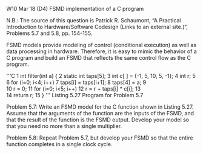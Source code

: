 W10 Mar 18 (D4) FSMD implementation of a C program
 

N.B.: The source of this question is Patrick R. Schaumont, “A Practical Introduction to Hardware/Software Codesign (Links to an external site.)“, Problems 5.7 and 5.8, pp. 154-155.


FSMD models provide modeling of control (conditional execution) as well as data processing in hardware. Therefore, it is easy to mimic the behavior of a C program and build an FSMD that reflects the same control flow as the C program.

'''C
1       int filter(int a) {
2             static int taps[5];
3             int c[ ] = {-1, 5, 10, 5, -1};
4             int r;
5      
6             for (i=0; i<4; i++)
7                   taps[i] = taps[i+1];
8             taps[4] = a;
9      
10             r = 0;
11             for (i=0; i<5; i++)
12                   r = r + taps[i] * c[i];
13      
14             return r;
15       }
'''
Listing 5.27 Program for Problem 5.7



Problem 5.7: Write an FSMD model for the C function shown in Listing 5.27. Assume that the arguments of the function are the inputs of the FSMD, and that the result of the function is the FSMD output. Develop your model so that you need no more than a single multiplier.


Problem 5.8: Repeat Problem 5.7, but develop your FSMD so that the entire function completes in a single clock cycle.